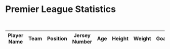 <h1>Premier League Statistics</h1>
<br>
<p id="result" style="font-color:red;display:none;" ></p>
<html>
<body>

<script>
//https://tri3dev.duckdns.org/api/premierleagueplayer
const resultContainer = document.getElementById("result");

// prepare URL's to allow easy switch from deployment and localhost
const url = "http://localhost:8086/api/premierleagueplayer"
const create_fetch = url + '/create';
const read_fetch = url + '/';

const requestOptions = {
    method: 'GET',
    redirect: 'follow'
};
fetch(read_fetch, requestOptions)
    .then(response => response.json())
    .then(data => {
      const table = document.getElementById("sportsTable");
      const tbody = document.createElement("tbody");

      data.forEach(player => {
        const row = document.createElement("tr");

        // Iterate over each property and create a table cell (td) for it
        for (const key in player) {
          const cell = document.createElement("td");
          cell.innerText = player[key];
          row.appendChild(cell);
        }

        tbody.appendChild(row);
      });

      table.appendChild(tbody);
    })
    .catch(error => {
        console.log('error', error);
        resultContainer.innerHTML = error;
        resultContainer.style.display="block";

    });
    try{
        let mainImage = document.getElementById("lebron-image");
        mainImage.src="barclays-premier-league-logo.jpg";
        mainImage.style.width = "200px";
        mainImage.style.height = "200px";
        mainImage.alt = "Premier League";
    } catch (e){
        console.log(e);
    }
</script>

  <!-- defines the tableID that is going to be referred to later in this segment -->
  <table id="sportsTable">
    <thead>
        <tr>
            <!-- these are the sortTable functions for each of the columns. the onclick triggers a sorting response on selecting the column header. -->
            <th onclick="sortTable('Player Name')">Player Name</th>
            <th onclick="sortTable('Team')">Team</th>
            <th onclick="sortTable('Position')">Position</th>
            <th onclick="sortTable('Jersey Number')">Jersey Number</th>
            <th onclick="sortTable('Age')">Age</th>
            <th onclick="sortTable('Height')">Height</th>
            <th onclick="sortTable('Weight')">Weight</th>
            <th onclick="sortTable('Goals')">Goals</th>
            <th onclick="sortTable('Assits')">Assists</th>
            <th onclick="sortTable('Yellow Cards')">Yellow Cards</th>
            <th onclick="sortTable('Red Cards')">Red Cards</th>
            <th onclick="sortTable('Passes Completed')">Passes Completed</th>
            <th onclick="sortTable('Tackles')">Tackles</th>
            <th onclick="sortTable('Clean Sheets')">Clean Sheets</th>
        </tr>
    </thead>
  </table>

<script>
    // sortTable function meant to sort based on each column header
    function sortTable(columnName) {
        const table = document.getElementById('sportsTable');
        // constant calls the tableID previously defined
        const rows = Array.from(table.tBodies[0].getElementsByTagName('tr'));
        const headerRow = table.getElementsByTagName('thead')[0].getElementsByTagName('tr')[0];
        const isAscending = !headerRow.classList.contains('asc');
        // very important line. the asc class helps the function decide whether or not the column is going to be sorted in an ascending or descending order. 

        rows.sort((rowA, rowB) => {
            // Get the cell values of the selected column for comparison
            let cellA = rowA.querySelector(`td:nth-child(${getColumnIndex(columnName)})`).innerText;
            let cellB = rowB.querySelector(`td:nth-child(${getColumnIndex(columnName)})`).innerText;
            // the nth-child selector is different from normal JS arrays, these have an index starting at 1 rather than 0
            // the rows are sorted based on the column. getColumnIndex is used to get the index of the sorting stats in each column. 

            if (columnName.toLowerCase() === 'name' || columnName.toLowerCase() === 'team') {
                // Sort alphabetically if the column is "Name" or "Team"
                return isAscending ? cellA.localeCompare(cellB, undefined, { sensitivity: 'base' }) : cellB.localeCompare(cellA, undefined, { sensitivity: 'base' });
            }

            // this if segment is for special situations with the name and team columns. since they process strings and need to be sorted alphabetically, so localeCompare is used to sort the rows by comparing cellA and cellB's values.

            // convert the cell values to numbers for the "Games Played" column
            if (columnName.toLowerCase() === 'games played') {
                cellA = parseInt(cellA);
                cellB = parseInt(cellB);
            }

            // games played was not sorting for some odd reason, which is why this if statement is necessary
            // the purpose is to parse the values in the games played column as integers, and then sorting them numerically.
            return isAscending ? cellA - cellB : cellB - cellA;
        });

        rows.forEach(row => table.tBodies[0].appendChild(row));
        headerRow.classList.toggle('asc');
        // this is meant for after sorting. after the sorting is done, the appendChild is used to format and append the SORTED data to the table.
    }

    
    function getColumnIndex(columnName) {
        // each column name is taken in columnName to get the index of the column values
        const table = document.getElementById('sportsTable');
        const headerRow = table.getElementsByTagName('thead')[0].getElementsByTagName('tr')[0];
        // contains the column headers, index is 0
        const headers = Array.from(headerRow.getElementsByTagName('th'));

        return headers.findIndex(header => header.innerText.toLowerCase() === columnName.toLowerCase()) + 1;
        // column header names are converted to lowercase. the sortTable is formatted like that as seen above - the IDs are all lowercase, but the formatted frontend headers are all uppercase, so they need to be converted to lowercase. makes process a whole lot easier and more efficient rather than having to deal with manually matching the ID names and column header names.
    }
</script>


</body>
</html>